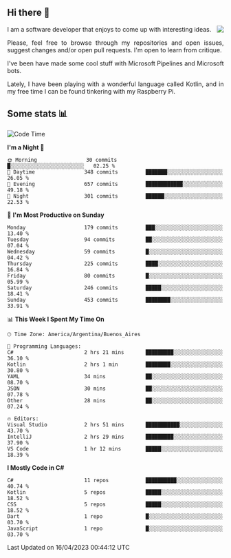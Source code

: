 ## Hi there :slightly_smiling_face:

<img src="https://github-readme-stats.vercel.app/api?username=victorgrycuk&show_icons=true&count_private=true&title_color=F7941E&icon_color=F7941E" align="right">

<p align="justify">
I am a software developer that enjoys to come up with interesting ideas.
<p/>

<p align= "justify">
Please, feel free to browse through my repositories and open issues, suggest changes and/or open pull requests. I'm open to learn from critique.
<p/>


<p align= "justify">
I've been have made some cool stuff with Microsoft Pipelines and Microsoft bots.
<p/>

<p align= "justify">
Lately, I have been playing with a wonderful language called Kotlin, and in my free time I can be found tinkering with my Raspberry Pi.
<p/>

## Some stats :bar_chart:
<!--START_SECTION:waka-->
![Code Time](http://img.shields.io/badge/Code%20Time-1%2C521%20hrs%2055%20mins-blue)

**I'm a Night 🦉** 

```text
🌞 Morning                30 commits          █░░░░░░░░░░░░░░░░░░░░░░░░   02.25 % 
🌆 Daytime                348 commits         ███████░░░░░░░░░░░░░░░░░░   26.05 % 
🌃 Evening                657 commits         ████████████░░░░░░░░░░░░░   49.18 % 
🌙 Night                  301 commits         ██████░░░░░░░░░░░░░░░░░░░   22.53 % 
```
📅 **I'm Most Productive on Sunday** 

```text
Monday                   179 commits         ███░░░░░░░░░░░░░░░░░░░░░░   13.40 % 
Tuesday                  94 commits          ██░░░░░░░░░░░░░░░░░░░░░░░   07.04 % 
Wednesday                59 commits          █░░░░░░░░░░░░░░░░░░░░░░░░   04.42 % 
Thursday                 225 commits         ████░░░░░░░░░░░░░░░░░░░░░   16.84 % 
Friday                   80 commits          █░░░░░░░░░░░░░░░░░░░░░░░░   05.99 % 
Saturday                 246 commits         █████░░░░░░░░░░░░░░░░░░░░   18.41 % 
Sunday                   453 commits         ████████░░░░░░░░░░░░░░░░░   33.91 % 
```


📊 **This Week I Spent My Time On** 

```text
🕑︎ Time Zone: America/Argentina/Buenos_Aires

💬 Programming Languages: 
C#                       2 hrs 21 mins       █████████░░░░░░░░░░░░░░░░   36.10 % 
Kotlin                   2 hrs 1 min         ████████░░░░░░░░░░░░░░░░░   30.80 % 
YAML                     34 mins             ██░░░░░░░░░░░░░░░░░░░░░░░   08.70 % 
JSON                     30 mins             ██░░░░░░░░░░░░░░░░░░░░░░░   07.78 % 
Other                    28 mins             ██░░░░░░░░░░░░░░░░░░░░░░░   07.24 % 

🔥 Editors: 
Visual Studio            2 hrs 51 mins       ███████████░░░░░░░░░░░░░░   43.70 % 
IntelliJ                 2 hrs 29 mins       █████████░░░░░░░░░░░░░░░░   37.90 % 
VS Code                  1 hr 12 mins        █████░░░░░░░░░░░░░░░░░░░░   18.39 % 
```

**I Mostly Code in C#** 

```text
C#                       11 repos            ██████████░░░░░░░░░░░░░░░   40.74 % 
Kotlin                   5 repos             █████░░░░░░░░░░░░░░░░░░░░   18.52 % 
CSS                      5 repos             █████░░░░░░░░░░░░░░░░░░░░   18.52 % 
Dart                     1 repo              █░░░░░░░░░░░░░░░░░░░░░░░░   03.70 % 
JavaScript               1 repo              █░░░░░░░░░░░░░░░░░░░░░░░░   03.70 % 
```




 Last Updated on 16/04/2023 00:44:12 UTC
<!--END_SECTION:waka-->

